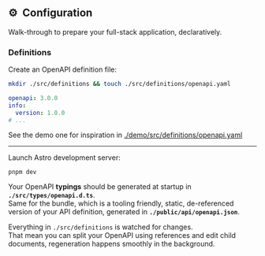 ## ⚙️  Configuration

Walk-through to prepare your full-stack application, declaratively.

<!-- more -->

### Definitions

Create an OpenAPI definition file:

```sh
mkdir ./src/definitions && touch ./src/definitions/openapi.yaml
```

```yaml
openapi: 3.0.0
info:
  version: 1.0.0
# ...
```

See the demo one for inspiration in [./demo/src/definitions/openapi.yaml](https://github.com/JulianCataldo/astro-openapi/tree/main/demo/src/definitions/openapi.yaml)

---

Launch Astro development server:

```
pnpm dev
```

Your OpenAPI **typings** should be generated at startup in **`./src/types/openapi.d.ts`**.  
Same for the bundle, which is a tooling friendly, static, de-referenced version of your API definition, generated in **`./public/api/openapi.json`**.

Everything in `./src/definitions` is watched for changes.  
That mean you can split your OpenAPI using references and edit
child documents, regeneration happens smoothly in the background.
